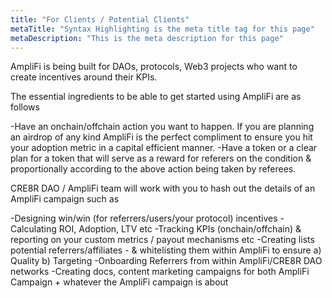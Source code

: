 ```yaml
---
title: "For Clients / Potential Clients"
metaTitle: "Syntax Highlighting is the meta title tag for this page"
metaDescription: "This is the meta description for this page"
---
```


AmpliFi is being built for DAOs, protocols, Web3 projects who want to create incentives around their KPIs.

The essential ingredients to be able to get started using AmpliFi are as follows

-Have an onchain/offchain action you want to happen. If you are planning an airdrop of any kind AmpliFi is the perfect compliment to ensure you hit your adoption metric in a capital efficient manner.
-Have a token or a clear plan for a token that will serve as a reward for referers on the condition & proportionally according to the above action being taken by referees.


CRE8R DAO / AmpliFi team will work with you to hash out the details of an AmpliFi campaign such as

-Designing win/win (for referrers/users/your protocol) incentives
-Calculating ROI, Adoption, LTV etc
-Tracking KPIs (onchain/offchain) & reporting on your custom metrics / payout mechanisms etc
-Creating lists potential referrers/affiliates - & whitelisting them within AmpliFi to ensure a) Quality b) Targeting
-Onboarding Referrers from within AmpliFi/CRE8R DAO networks
-Creating docs, content marketing campaigns for both AmpliFi Campaign + whatever the AmpliFi campaign is about



